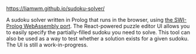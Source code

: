 https://liamwm.github.io/sudoku-solver/

A sudoku solver written in Prolog that runs in the browser, using [the SWI-Prolog WebAssembly port](https://www.swi-prolog.org/pldoc/man?section=wasm). The React-powered puzzle editor UI allows you to easily specify the partially-filled sudoku you need to solve. This tool can also be used as a way to test whether a solution exists for a given sudoku. The UI is still a work-in-progress.
